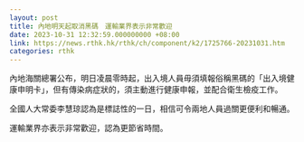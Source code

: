 ```yaml
---
layout: post
title: 內地明天起取消黑碼　運輸業界表示非常歡迎
date: 2023-10-31 12:32:59.000000000 +08:00
link: https://news.rthk.hk/rthk/ch/component/k2/1725766-20231031.htm
categories: rthk
---
```


內地海關總署公布，明日凌晨零時起，出入境人員毋須填報俗稱黑碼的「出入境健康申明卡」，但有傳染病症狀的，須主動進行健康申報，並配合衛生檢疫工作。

全國人大常委李慧琼認為是標誌性的一日，相信可令兩地人員過關更便利和暢通。

運輸業界亦表示非常歡迎，認為更節省時間。
